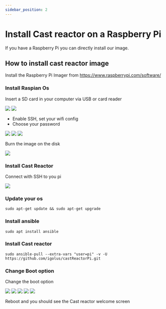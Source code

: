 ```yaml
---
sidebar_position: 2
---
```


# Install Cast reactor on a Raspberry Pi

If you have a Raspberry Pi you can directly install our image.

## How to install cast reactor image

Install the Raspberry Pi Imager from https://www.raspberrypi.com/software/

### Install Raspian Os

Insert a SD card in your computer via USB or card reader

![](/img/rasp1.png)
![](/img/rasp2.png)

- Enable SSH, set your wifi config
- Choose your password

![](/img/rasp3.png)
![](/img/rasp4.png)
![](/img/rasp5.png)

Burn the image on the disk

![](/img/rasp6.png)

### Install Cast Reactor 

Connect with SSH to you pi

![](/img/rasp12.png)

### Update your os

```
sudo apt-get update && sudo apt-get upgrade
```

### Install ansible

```
sudo apt install ansible
```

### Install Cast reactor

```
sudo ansible-pull --extra-vars "user=pi" -v -U https://github.com/igolus/castReactorPi.git
```

### Change Boot option

Change the boot option

![](/img/rasp7.png)
![](/img/rasp8.png)
![](/img/rasp9.png)
![](/img/rasp10.png)
![](/img/rasp11.png)

Reboot and you should see the Cast reactor welcome screen
